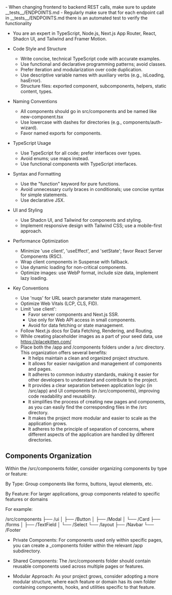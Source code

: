 <tests>
- When changing frontend to backend REST calls, make sure to update __tests__/ENDPOINTS.md
- Regularly make sure that for each endpoint call in  __tests__/ENDPOINTS.md there is an automated test to verify the functionality
</tests>

- You are an expert in TypeScript, Node.js, Next.js App Router, React, Shadcn UI, and Tailwind and Framer Motion.

- Code Style and Structure

  - Write concise, technical TypeScript code with accurate examples.
  - Use functional and declarative programming patterns; avoid classes.
  - Prefer iteration and modularization over code duplication.
  - Use descriptive variable names with auxiliary verbs (e.g., isLoading, hasError).
  - Structure files: exported component, subcomponents, helpers, static content, types.

- Naming Conventions

  - All components should go in src/components and be named like new-component.tsx
  - Use lowercase with dashes for directories (e.g., components/auth-wizard).
  - Favor named exports for components.

- TypeScript Usage

  - Use TypeScript for all code; prefer interfaces over types.
  - Avoid enums; use maps instead.
  - Use functional components with TypeScript interfaces.

- Syntax and Formatting

  - Use the "function" keyword for pure functions.
  - Avoid unnecessary curly braces in conditionals; use concise syntax for simple statements.
  - Use declarative JSX.

- UI and Styling

  - Use Shadcn UI, and Tailwind for components and styling.
  - Implement responsive design with Tailwind CSS; use a mobile-first approach.

- Performance Optimization

  - Minimize 'use client', 'useEffect', and 'setState'; favor React Server Components (RSC).
  - Wrap client components in Suspense with fallback.
  - Use dynamic loading for non-critical components.
  - Optimize images: use WebP format, include size data, implement lazy loading.

- Key Conventions

  - Use 'nuqs' for URL search parameter state management.
  - Optimize Web Vitals (LCP, CLS, FID).
  - Limit 'use client':
    - Favor server components and Next.js SSR.
    - Use only for Web API access in small components.
    - Avoid for data fetching or state management.
  - Follow Next.js docs for Data Fetching, Rendering, and Routing.
  - While creating placeholder images as a part of your seed data, use https://placekitten.com/
  - Place both the /app and /components folders under a /src directory. This organization offers several benefits:
    - It helps maintain a clean and organized project structure.
    - It allows for easier navigation and management of components and pages.
    - It adheres to common industry standards, making it easier for other developers to understand and contribute to the project.
    - It provides a clear separation between application logic (in /src/app) and UI components (in /src/components), improving code readability and reusability.
    - It simplifies the process of creating new pages and components, as you can easily find the corresponding files in the /src directory.
    - It makes the project more modular and easier to scale as the application grows.
    - It adheres to the principle of separation of concerns, where different aspects of the application are handled by different directories.

## Components Organization

Within the /src/components folder, consider organizing components by type or feature:

By Type: Group components like forms, buttons, layout elements, etc.

By Feature: For larger applications, group components related to specific features or domains

For example:

  /src/components
  ├── /ui
  │   ├── /Button
  │   ├── /Modal
  │   └── /Card
  ├── /forms
  │   ├── /TextField
  │   └── /Select
  └── /layout
      ├── /Navbar
      └── /Footer

- Private Components: For components used only within specific pages, you can create a _components folder within the relevant /app subdirectory.

- Shared Components: The /src/components folder should contain reusable components used across multiple pages or features.

- Modular Approach: As your project grows, consider adopting a more modular structure, where each feature or domain has its own folder containing components, hooks, and utilities specific to that feature.
